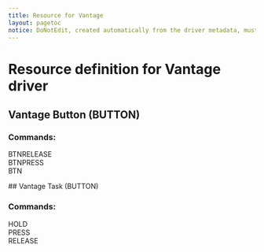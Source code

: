 ```yaml
---
title: Resource for Vantage
layout: pagetoc
notice: DoNotEdit, created automatically from the driver metadata, must be updated on the driver itself
---
```

# Resource definition for Vantage driver
## Vantage Button (BUTTON)

### Commands: 

<dl>

<dt>BTNRELEASE</dt><dd></dd>
<dt>BTNPRESS</dt><dd></dd>
<dt>BTN</dt><dd></dd>
</dl>
## Vantage Task (BUTTON)

### Commands: 

<dl>

<dt>HOLD</dt><dd></dd>
<dt>PRESS</dt><dd></dd>
<dt>RELEASE</dt><dd></dd>
</dl>
